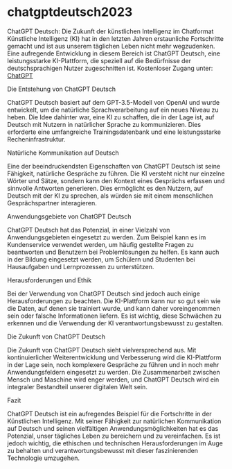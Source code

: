 # chatgptdeutsch2023
ChatGPT Deutsch: Die Zukunft der künstlichen Intelligenz im Chatformat
Künstliche Intelligenz (KI) hat in den letzten Jahren erstaunliche Fortschritte gemacht und ist aus unserem täglichen Leben nicht mehr wegzudenken. Eine aufregende Entwicklung in diesem Bereich ist ChatGPT Deutsch, eine leistungsstarke KI-Plattform, die speziell auf die Bedürfnisse der deutschsprachigen Nutzer zugeschnitten ist. Kostenloser Zugang unter: <a href="https://https://chatgptdeutsch.org//">ChatGPT</a>

Die Entstehung von ChatGPT Deutsch

ChatGPT Deutsch basiert auf dem GPT-3.5-Modell von OpenAI und wurde entwickelt, um die natürliche Sprachverarbeitung auf ein neues Niveau zu heben. Die Idee dahinter war, eine KI zu schaffen, die in der Lage ist, auf Deutsch mit Nutzern in natürlicher Sprache zu kommunizieren. Dies erforderte eine umfangreiche Trainingsdatenbank und eine leistungsstarke Recheninfrastruktur.

Natürliche Kommunikation auf Deutsch

Eine der beeindruckendsten Eigenschaften von ChatGPT Deutsch ist seine Fähigkeit, natürliche Gespräche zu führen. Die KI versteht nicht nur einzelne Wörter und Sätze, sondern kann den Kontext eines Gesprächs erfassen und sinnvolle Antworten generieren. Dies ermöglicht es den Nutzern, auf Deutsch mit der KI zu sprechen, als würden sie mit einem menschlichen Gesprächspartner interagieren.

Anwendungsgebiete von ChatGPT Deutsch

ChatGPT Deutsch hat das Potenzial, in einer Vielzahl von Anwendungsgebieten eingesetzt zu werden. Zum Beispiel kann es im Kundenservice verwendet werden, um häufig gestellte Fragen zu beantworten und Benutzern bei Problemlösungen zu helfen. Es kann auch in der Bildung eingesetzt werden, um Schülern und Studenten bei Hausaufgaben und Lernprozessen zu unterstützen.

Herausforderungen und Ethik

Bei der Verwendung von ChatGPT Deutsch sind jedoch auch einige Herausforderungen zu beachten. Die KI-Plattform kann nur so gut sein wie die Daten, auf denen sie trainiert wurde, und kann daher voreingenommen sein oder falsche Informationen liefern. Es ist wichtig, diese Schwächen zu erkennen und die Verwendung der KI verantwortungsbewusst zu gestalten.

Die Zukunft von ChatGPT Deutsch

Die Zukunft von ChatGPT Deutsch sieht vielversprechend aus. Mit kontinuierlicher Weiterentwicklung und Verbesserung wird die KI-Plattform in der Lage sein, noch komplexere Gespräche zu führen und in noch mehr Anwendungsfeldern eingesetzt zu werden. Die Zusammenarbeit zwischen Mensch und Maschine wird enger werden, und ChatGPT Deutsch wird ein integraler Bestandteil unserer digitalen Welt sein.

Fazit

ChatGPT Deutsch ist ein aufregendes Beispiel für die Fortschritte in der Künstlichen Intelligenz. Mit seiner Fähigkeit zur natürlichen Kommunikation auf Deutsch und seinen vielfältigen Anwendungsmöglichkeiten hat es das Potenzial, unser tägliches Leben zu bereichern und zu vereinfachen. Es ist jedoch wichtig, die ethischen und technischen Herausforderungen im Auge zu behalten und verantwortungsbewusst mit dieser faszinierenden Technologie umzugehen.
